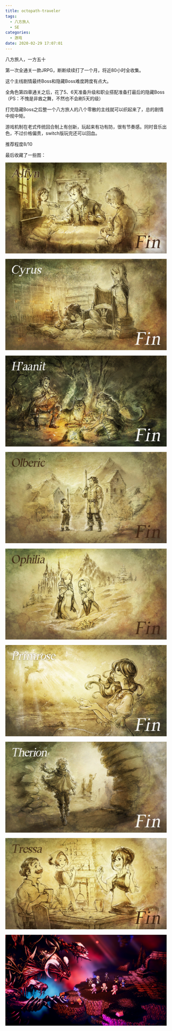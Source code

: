 ```yaml
---
title: octopath-traveler
tags:
  - 八方旅人
  - SE
categories:
  - 游戏
date: 2020-02-29 17:07:01
---
```



八方旅人，一方五十

第一次全通关一款JRPG，断断续续打了一个月，将近80小时全收集。

这个主线剧情最终Boss和隐藏Boss难度跨度有点大。

全角色第四章通关之后，花了5、6天准备升级和职业搭配准备打最后的隐藏Boss（PS：不愧是非酋之舞，不然也不会刷5天的级）

打完隐藏Boss之后整一个八方旅人的八个零散的主线就可以织起来了，总的剧情中规中矩。

游戏机制在老式传统回合制上有创新，玩起来有功有防，很有节奏感。同时音乐出色，不过价格偏贵，switch版玩完还可以回血。

推荐程度8/10

<!-- more -->

最后收藏了一些图：

![](octopath-traveler/alfyn.jpg)

![](octopath-traveler/cyrus.jpg)

![](octopath-traveler/haannit.jpg)

![](octopath-traveler/olberic.jpg)

![](octopath-traveler/ophilia.jpg)

![](octopath-traveler/primrose.jpg)

![](octopath-traveler/therion.jpg)

![](octopath-traveler/tressa.jpg)

![](octopath-traveler/boss.jpg)